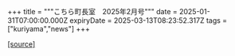 +++
title = """こちら町長室　2025年2月号"""
date = 2025-01-31T07:00:00.000Z
expiryDate = 2025-03-13T08:23:52.317Z
tags = ["kuriyama","news"]
+++


[[source]](https://www.town.kuriyama.hokkaido.jp/site/mayor/30275.html)
